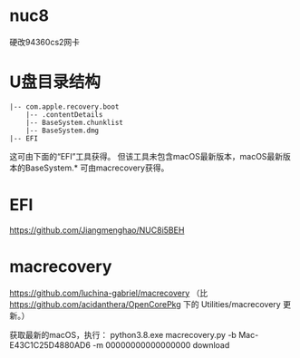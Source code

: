 # nuc8
硬改94360cs2网卡

# U盘目录结构

```
|-- com.apple.recovery.boot
    |-- .contentDetails
    |-- BaseSystem.chunklist
    |-- BaseSystem.dmg 
|-- EFI
```

这可由下面的“EFI”工具获得。
但该工具未包含macOS最新版本，macOS最新版本的BaseSystem.* 可由macrecovery获得。

# EFI
https://github.com/Jiangmenghao/NUC8i5BEH

# macrecovery
https://github.com/luchina-gabriel/macrecovery
（比 https://github.com/acidanthera/OpenCorePkg 下的 Utilities/macrecovery 更新。）

获取最新的macOS，执行：
python3.8.exe macrecovery.py -b Mac-E43C1C25D4880AD6 -m 00000000000000000 download
